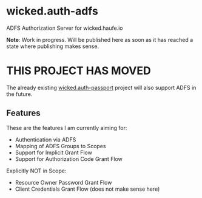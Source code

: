 # wicked.auth-adfs

ADFS Authorization Server for wicked.haufe.io

**Note**: Work in progress. Will be published here as soon as it has reached a state where publishing makes sense.

# THIS PROJECT HAS MOVED

The already existing [wicked.auth-passport](https://github.com/Haufe-Lexware/wicked.auth-passport) project will also support ADFS in the future.

## Features

These are the features I am currently aiming for:

* Authentication via ADFS
* Mapping of ADFS Groups to Scopes
* Support for Implicit Grant Flow
* Support for Authorization Code Grant Flow

Explicitly NOT in Scope:

* Resource Owner Password Grant Flow
* Client Credentials Grant Flow (does not make sense here)
